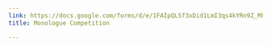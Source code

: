 ```yaml
---
link: https://docs.google.com/forms/d/e/1FAIpQLSf3xDid1LmI3qs4kYRn9Z_Mk7KpvJdIA7hKIsIsikd-lbTsYw/viewform
title: Monologue Competition

---
```

